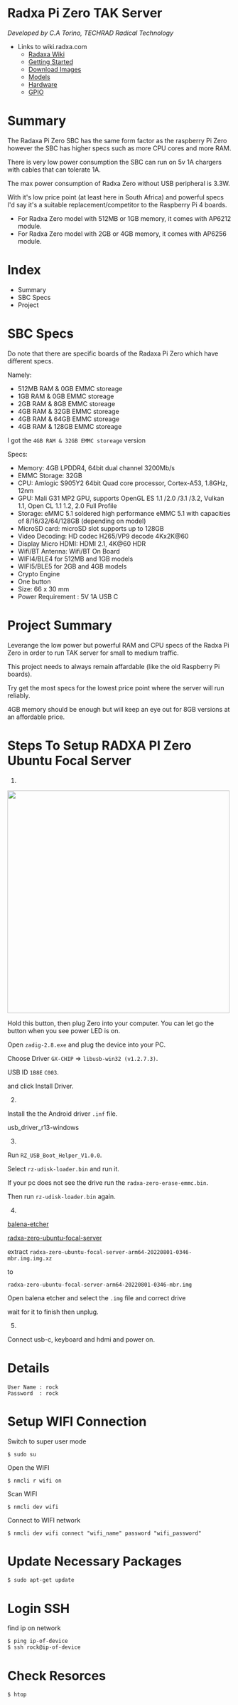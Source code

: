 # Radxa Pi Zero TAK Server

*Developed by C.A Torino, TECHRAD Radical Technology*
* Links to wiki.radxa.com
    * [Radaxa Wiki](https://wiki.radxa.com/Zero)
    * [Getting Started](https://wiki.radxa.com/Zero/getting_started)
    * [Download Images](https://wiki.radxa.com/Zero/downloads)
    * [Models](https://wiki.radxa.com/Zero/hardware/models)
    * [Hardware](https://wiki.radxa.com/Zero/hardware/zero)
    * [GPIO](https://wiki.radxa.com/Zero/hardware/gpio)

# Summary

The Radaxa Pi Zero SBC has the same form factor as the raspberry Pi Zero however the SBC has higher specs such as more CPU cores and more RAM.

There is very low power consumption the SBC can run on 5v 1A chargers with cables that can tolerate 1A.

The max power consumption of Radxa Zero without USB peripheral is 3.3W.

With it's low price point (at least here in South Africa) and powerful specs I'd say it's a suitable replacement/competitor to the Raspberry Pi 4 boards.

- For Radxa Zero model with 512MB or 1GB memory, it comes with AP6212 module.
- For Radxa Zero model with 2GB or 4GB memory, it comes with AP6256 module.

# Index
- Summary
- SBC Specs
- Project

# SBC Specs

Do note that there are specific boards of the Radaxa Pi Zero which have different specs.

Namely: 
- 512MB RAM & 0GB EMMC storeage
- 1GB RAM & 0GB EMMC storeage
- 2GB RAM & 8GB EMMC storeage
- 4GB RAM & 32GB EMMC storeage
- 4GB RAM & 64GB EMMC storeage
- 4GB RAM & 128GB EMMC storeage

I got the `4GB RAM & 32GB EMMC storeage` version

Specs:
- Memory: 4GB LPDDR4, 64bit dual channel 3200Mb/s
- EMMC Storage: 32GB
- CPU: Amlogic S905Y2 64bit Quad core processor, Cortex-A53, 1.8GHz, 12nm
- GPU: Mali G31 MP2 GPU, supports OpenGL ES 1.1 /2.0 /3.1 /3.2, Vulkan 1.1, Open CL 1.1 1.2, 2.0 Full Profile
- Storage: eMMC 5.1 soldered high performance eMMC 5.1 with capacities of 8/16/32/64/128GB (depending on model)
- MicroSD card: microSD slot supports up to 128GB
- Video Decoding: HD codec H265/VP9 decode 4Kx2K@60
- Display Micro HDMI: HDMI 2.1, 4K@60 HDR
- Wifi/BT Antenna: Wifi/BT On Board
- WIFI4/BLE4 for 512MB and 1GB models
- WIFI5/BLE5 for 2GB and 4GB models
- Crypto Engine
- One button
- Size: 66 x 30 mm
- Power Requirement : 5V 1A USB C

# Project Summary

Leverange the low power but powerful RAM and CPU specs of the Radxa Pi Zero in order to run TAK server for small to medium traffic.

This project needs to always remain affardable (like the old Raspberry Pi boards).

Try get the most specs for the lowest price point where the server will run reliably.

4GB memory should be enough but will keep an eye out for 8GB versions at an affordable price.

# Steps To Setup RADXA PI Zero Ubuntu Focal Server

1. 
[<img src="img/IMG_1648.JPG" width="500"/>](img/IMG_1648.JPG)

Hold this button, then plug Zero into your computer. You can let go the button when you see power LED is on.

Open `zadig-2.8.exe` and plug the device into your PC.

Choose Driver `GX-CHIP` => `libusb-win32 (v1.2.7.3)`.

USB ID `1B8E` `C003`.

and click Install Driver.

2. 
Install the the Android driver `.inf` file.

usb_driver_r13-windows

3. 
Run `RZ_USB_Boot_Helper_V1.0.0`.

Select `rz-udisk-loader.bin` and run it.

If your pc does not see the drive run the `radxa-zero-erase-emmc.bin`.

Then run  `rz-udisk-loader.bin` again.

4. 
[balena-etcher](https://www.balena.io/etcher)

[radxa-zero-ubuntu-focal-server](https://github.com/radxa-build/radxa-zero/releases/tag/20220801-0213)


extract `radxa-zero-ubuntu-focal-server-arm64-20220801-0346-mbr.img.img.xz`

to

`radxa-zero-ubuntu-focal-server-arm64-20220801-0346-mbr.img`

Open balena etcher and select the `.img` file and correct drive

wait for it to finish then unplug.

5. 
Connect usb-c, keyboard and hdmi and power on.

# Details 
```
User Name : rock
Password  : rock
```

# Setup WIFI Connection

Switch to super user mode
```
$ sudo su
```
Open the WIFI
```
$ nmcli r wifi on
```
Scan WIFI
```
$ nmcli dev wifi
```
Connect to WIFI network
```
$ nmcli dev wifi connect "wifi_name" password "wifi_password"
```

# Update Necessary Packages
```
$ sudo apt-get update
```

# Login SSH

find ip on network

```
$ ping ip-of-device
$ ssh rock@ip-of-device
```

# Check Resorces

```
$ htop
```
